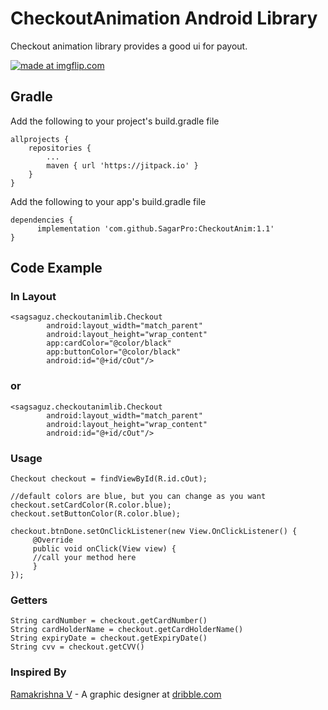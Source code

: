 # CheckoutAnimation Android Library
Checkout animation library provides a good ui for payout.

<a href="https://imgflip.com/gif/29usge"><img src="https://i.imgflip.com/29usge.gif" title="made at imgflip.com"/></a>

## Gradle
Add the following to your project's build.gradle file

```
allprojects {
	repositories {
		...
		maven { url 'https://jitpack.io' }
	}
}
```

Add the following to your app's build.gradle file

```
dependencies {
	  implementation 'com.github.SagarPro:CheckoutAnim:1.1'
}
```

## Code Example

### In Layout

```
<sagsaguz.checkoutanimlib.Checkout
        android:layout_width="match_parent"
        android:layout_height="wrap_content"
        app:cardColor="@color/black"
        app:buttonColor="@color/black"
        android:id="@+id/cOut"/>
```
### or

```
<sagsaguz.checkoutanimlib.Checkout
        android:layout_width="match_parent"
        android:layout_height="wrap_content"
        android:id="@+id/cOut"/>
```

### Usage

```
Checkout checkout = findViewById(R.id.cOut);

//default colors are blue, but you can change as you want
checkout.setCardColor(R.color.blue);
checkout.setButtonColor(R.color.blue);

checkout.btnDone.setOnClickListener(new View.OnClickListener() {
     @Override
     public void onClick(View view) {
     //call your method here
     }
});
```
### Getters

```
String cardNumber = checkout.getCardNumber()
String cardHolderName = checkout.getCardHolderName()
String expiryDate = checkout.getExpiryDate()
String cvv = checkout.getCVV()
```

### Inspired By
[Ramakrishna V](https://dribbble.com/shots/2177105-Checkout-Flow-Card) - A graphic designer at [dribble.com](https://dribbble.com)
